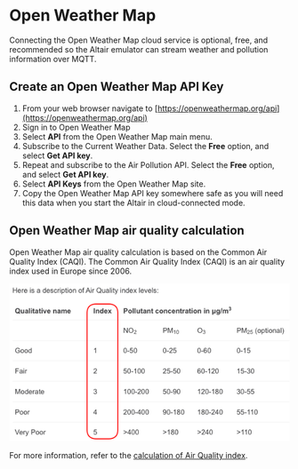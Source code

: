 # Open Weather Map

Connecting the Open Weather Map cloud service is optional, free, and recommended so the Altair emulator can stream weather and pollution information over MQTT.

## Create an Open Weather Map API Key

1. From your web browser navigate to [https://openweathermap.org/api](https://openweathermap.org/api)
1. Sign in to Open Weather Map
1. Select **API** from the Open Weather Map main menu.
1. Subscribe to the Current Weather Data. Select the **Free** option, and select **Get API key**.
1. Repeat and subscribe to the Air Pollution API. Select the **Free** option, and select **Get API key**.
1. Select **API Keys** from the Open Weather Map site.
1. Copy the Open Weather Map API key somewhere safe as you will need this data when you start the Altair in cloud-connected mode.

## Open Weather Map air quality calculation

Open Weather Map air quality calculation is based on the Common Air Quality Index (CAQI). The Common Air Quality Index (CAQI) is an air quality index used in Europe since 2006.

![The image shows how Open Weather Map calculate air quality index](img/open_weather_map_air_quality_index.png)

For more information, refer to the [calculation of Air Quality index](https://en.wikipedia.org/wiki/Air_quality_index#CAQI).

